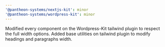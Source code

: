 ```yaml
---
'@pantheon-systems/nextjs-kit': minor
'@pantheon-systems/wordpress-kit': minor
---
```


Modified every component on the Wordpress-Kit tailwind plugin to respect the
full width options. Added base utilities on tailwind plugin to modify headings
and paragraphs width.
